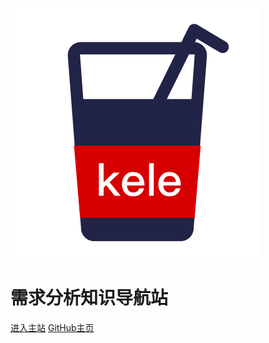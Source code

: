 ![logo](_media/icon.svg)

# 需求分析知识导航站

[进入主站](01/个人介绍.md)
[GitHub主页](https://mrzhangcy2014.github.io/)